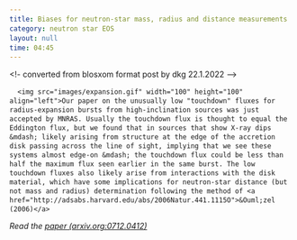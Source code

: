 ```yaml
---
title: Biases for neutron-star mass, radius and distance measurements
category: neutron star EOS
layout: null
time: 04:45
---
```

<!- converted from blosxom format post by dkg 22.1.2022 -->
<!-- created by convert.pl on Mon Jan 30 02:50:55 EST 2012 -->
<!-- converted from ../2008/03/biases-for-neutron-star-mass-radius-and.html -->
<!-- Post timestamp Tuesday, March 18, 2008 2:45 PM -->
<!-- touch -t 200803181445 -->
<!-- Labels: 2008, neutron star EOS, papers, thermonuclear bursts -->
      <img src="images/expansion.gif" width="100" height="100" align="left">Our paper on the unusually low "touchdown" fluxes for radius-expansion bursts from high-inclination sources was just accepted by MNRAS. Usually the touchdown flux is thought to equal the Eddington flux, but we found that in sources that show X-ray dips &mdash; likely arising from structure at the edge of the accretion disk passing across the line of sight, implying that we see these systems almost edge-on &mdash; the touchdown flux could be less than half the maximum flux seen earlier in the same burst. The low touchdown fluxes also likely arise from interactions with the disk material, which have some implications for neutron-star distance (but not mass and radius) determination following the method of <a href="http://adsabs.harvard.edu/abs/2006Natur.441.1115O">&Ouml;zel (2006)</a>
<p>
<em>Read the <a href="http://arxiv.org/abs/0712.0412">paper (arxiv.org:0712.0412)</a></em>
